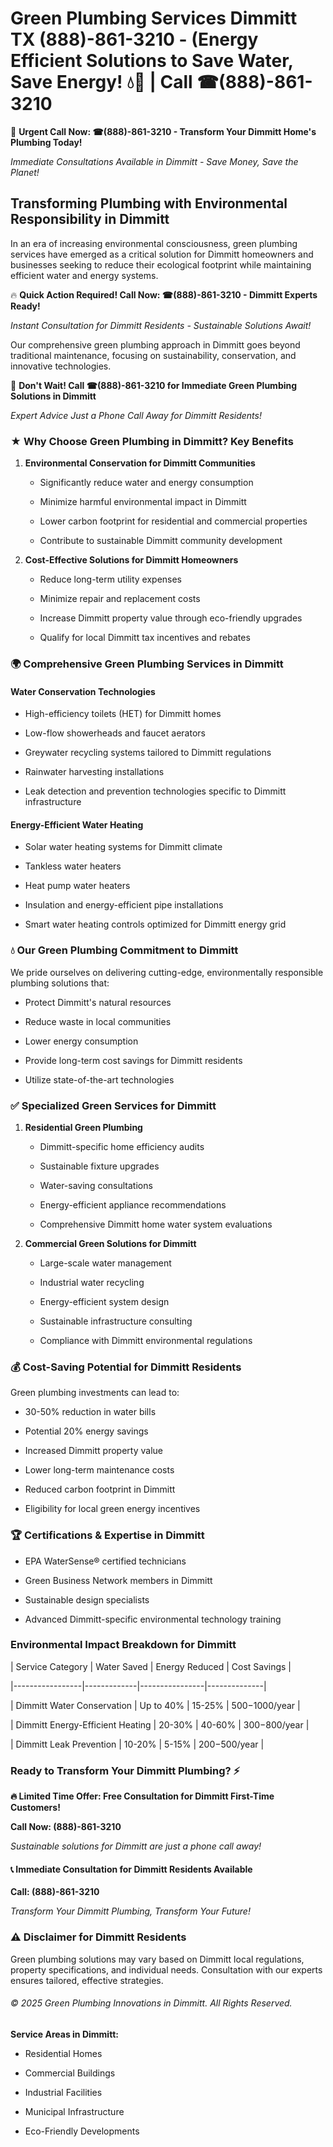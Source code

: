 # Green Plumbing Services Dimmitt TX (888)-861-3210 - (Energy Efficient Solutions to Save Water, Save Energy! 💧🌿 | Call ☎(888)-861-3210

🚨 **Urgent Call Now: ☎(888)-861-3210 - Transform Your Dimmitt Home's Plumbing Today!**
*Immediate Consultations Available in Dimmitt - Save Money, Save the Planet!*

## Transforming Plumbing with Environmental Responsibility in Dimmitt

In an era of increasing environmental consciousness, green plumbing services have emerged as a critical solution for Dimmitt homeowners and businesses seeking to reduce their ecological footprint while maintaining efficient water and energy systems. 

🔥 **Quick Action Required! Call Now: ☎(888)-861-3210 - Dimmitt Experts Ready!**
*Instant Consultation for Dimmitt Residents - Sustainable Solutions Await!*

Our comprehensive green plumbing approach in Dimmitt goes beyond traditional maintenance, focusing on sustainability, conservation, and innovative technologies.

🚨 **Don't Wait! Call ☎(888)-861-3210 for Immediate Green Plumbing Solutions in Dimmitt**
*Expert Advice Just a Phone Call Away for Dimmitt Residents!*

### ★ Why Choose Green Plumbing in Dimmitt? Key Benefits

1. **Environmental Conservation for Dimmitt Communities** 
   - Significantly reduce water and energy consumption
   - Minimize harmful environmental impact in Dimmitt
   - Lower carbon footprint for residential and commercial properties
   - Contribute to sustainable Dimmitt community development

2. **Cost-Effective Solutions for Dimmitt Homeowners** 
   - Reduce long-term utility expenses
   - Minimize repair and replacement costs
   - Increase Dimmitt property value through eco-friendly upgrades
   - Qualify for local Dimmitt tax incentives and rebates

### 🌍 Comprehensive Green Plumbing Services in Dimmitt

#### Water Conservation Technologies
- High-efficiency toilets (HET) for Dimmitt homes
- Low-flow showerheads and faucet aerators
- Greywater recycling systems tailored to Dimmitt regulations
- Rainwater harvesting installations
- Leak detection and prevention technologies specific to Dimmitt infrastructure

#### Energy-Efficient Water Heating
- Solar water heating systems for Dimmitt climate
- Tankless water heaters
- Heat pump water heaters
- Insulation and energy-efficient pipe installations
- Smart water heating controls optimized for Dimmitt energy grid

### 💧 Our Green Plumbing Commitment to Dimmitt

We pride ourselves on delivering cutting-edge, environmentally responsible plumbing solutions that:
- Protect Dimmitt's natural resources
- Reduce waste in local communities
- Lower energy consumption
- Provide long-term cost savings for Dimmitt residents
- Utilize state-of-the-art technologies

### ✅ Specialized Green Services for Dimmitt

1. **Residential Green Plumbing**
   - Dimmitt-specific home efficiency audits
   - Sustainable fixture upgrades
   - Water-saving consultations
   - Energy-efficient appliance recommendations
   - Comprehensive Dimmitt home water system evaluations

2. **Commercial Green Solutions for Dimmitt**
   - Large-scale water management
   - Industrial water recycling
   - Energy-efficient system design
   - Sustainable infrastructure consulting
   - Compliance with Dimmitt environmental regulations

### 💰 Cost-Saving Potential for Dimmitt Residents

Green plumbing investments can lead to:
- 30-50% reduction in water bills
- Potential 20% energy savings
- Increased Dimmitt property value
- Lower long-term maintenance costs
- Reduced carbon footprint in Dimmitt
- Eligibility for local green energy incentives

### 🏆 Certifications & Expertise in Dimmitt

- EPA WaterSense® certified technicians
- Green Business Network members in Dimmitt
- Sustainable design specialists
- Advanced Dimmitt-specific environmental technology training

### Environmental Impact Breakdown for Dimmitt

| Service Category | Water Saved | Energy Reduced | Cost Savings |
|-----------------|-------------|----------------|--------------|
| Dimmitt Water Conservation | Up to 40% | 15-25% | $500-$1000/year |
| Dimmitt Energy-Efficient Heating | 20-30% | 40-60% | $300-$800/year |
| Dimmitt Leak Prevention | 10-20% | 5-15% | $200-$500/year |

### Ready to Transform Your Dimmitt Plumbing? ⚡

**🔥 Limited Time Offer: Free Consultation for Dimmitt First-Time Customers!**

**Call Now: (888)-861-3210**
*Sustainable solutions for Dimmitt are just a phone call away!*

#### 📞 Immediate Consultation for Dimmitt Residents Available

**Call: (888)-861-3210**
*Transform Your Dimmitt Plumbing, Transform Your Future!*

### ⚠️ Disclaimer for Dimmitt Residents

Green plumbing solutions may vary based on Dimmitt local regulations, property specifications, and individual needs. Consultation with our experts ensures tailored, effective strategies.

###### © 2025 Green Plumbing Innovations in Dimmitt. All Rights Reserved.

**Service Areas in Dimmitt:** 
- Residential Homes
- Commercial Buildings
- Industrial Facilities
- Municipal Infrastructure
- Eco-Friendly Developments